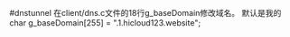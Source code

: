 #dnstunnel
在client/dns.c文件的18行g_baseDomain修改域名。
  默认是我的
char g_baseDomain[255] = ".1.hicloud123.website";
